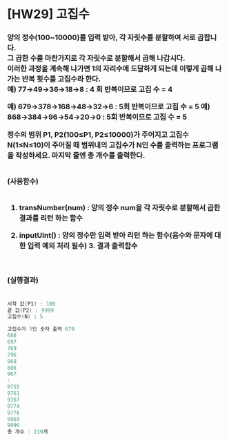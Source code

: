 # [HW29] 고집수

<h3>

양의 정수(100~10000)를 입력 받아, 각 자릿수를 분할하여 서로 곱합니다.</br>
그 곱한 수를 마찬가지로 각 자릿수로 분할해서 곱해 나갑시다.</br>
이러한 과정을 계속해 나가면 1의 자리수에 도달하게 되는데 이렇게 곱해 나가는 반복 횟수를 고집수라 한다.</br>
예) 77→49→36→18→8 : 4 회 반복이므로 고집 수 = 4</br>

예) 679→378→168→48→32→6 : 5회 반복이므로 고집 수 = 5 예) 868→384→96→54→20→0 : 5회 반복이므로 고집 수 = 5</br>

정수의 범위 P1, P2(100≤P1, P2≤10000)가 주어지고 고집수 N(1≤N≤10)이 주어질 때 범위내의 고집수가 N인 수를 출력하는 프로그램을 작성하세요. 마지막 줄엔 총 개수를 출력한다.</br></br>

(사용함수)</br></br>
1. transNumber(num) : 양의 정수 num을 각 자릿수로 분할해서 곱한 결과를 리턴 하는 함수</br>

2. inputUInt() : 양의 정수만 입력 받아 리턴 하는 함수(음수와 문자에 대한 입력 예외 처리 필수) 3. 결과 출력함수

</br></br>
(실행결과)
</br></br></h3>

```cpp
시작 값(P1) : 100 
끝 값(P2) : 9999 
고집수(N) : 5

고집수가 5인 숫자 출력 679
688
697
769
796
868
886
967
:
9755
9761
9767
9774
9776
9969
9996
총 개수 : 219개
```